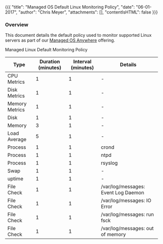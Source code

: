 {{{
  "title": "Managed OS Default Linux Monitoring Policy",
  "date": "06-01-2017",
  "author": "Chris Meyer",
  "attachments": [],
  "contentIsHTML": false
}}}

### Overview
This document details the default policy used to monitor supported Linux servers as part of our [Managed OS Anywhere](https://www.ctl.io/cloud-application-manager/managed-services-anywhere/) offering. 


Managed Linux Default Monitoring Policy

| Type 	| Duration (minutes)   	| Interval (minutes)   	| Details |
|---	|---	|---	|---	|
| CPU Metrics	| 1   	| 1   	| - |
| Disk Metrics	| 1    	| 1   	| -  |
| Memory Metrics	| 1    	| 1   	| -|
| Disk	| 1    	| 1   	| -|
| Memory	| 3    	| 1   	| -|
| Load Average	| 5    	| 1   	| -|
| Process	| 1    	| 1   	| crond|
| Process	| 1    	| 1   	| ntpd|
| Process	| 1    	| 1   	| rsyslog|
| Swap	| 1    	| 1   	| -|
| uptime	| 1    	| 1   	| -|
| File Check	| 1    	| 1   	| /var/log/messages: Event Log Daemon|
| File Check	| 1    	| 1   	| /var/log/messages: IO Error|
| File Check	| 1    	| 1   	| /var/log/messages: run fsck|
| File Check	| 1    	| 1   	| /var/log/messages: out of memory|
